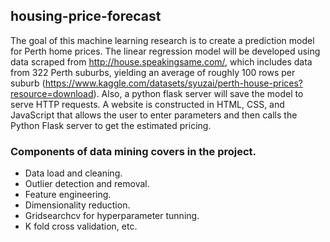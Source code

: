 ## housing-price-forecast

The goal of this machine learning research is to create a prediction model for Perth home prices.
The linear regression model will be developed using data scraped from http://house.speakingsame.com/, which includes data from 322 Perth suburbs, yielding an average of roughly 100 rows per suburb (https://www.kaggle.com/datasets/syuzai/perth-house-prices?resource=download).
Also, a python flask server will save the model to serve HTTP requests. A website is constructed in HTML, CSS, and JavaScript that allows the user to enter parameters and then calls the Python Flask server to get the estimated pricing. 

### Components of data mining covers in the project.

- Data load and cleaning.
- Outlier detection and removal.
- Feature engineering.
- Dimensionality reduction.
- Gridsearchcv for hyperparameter tunning.
- K fold cross validation, etc. 
